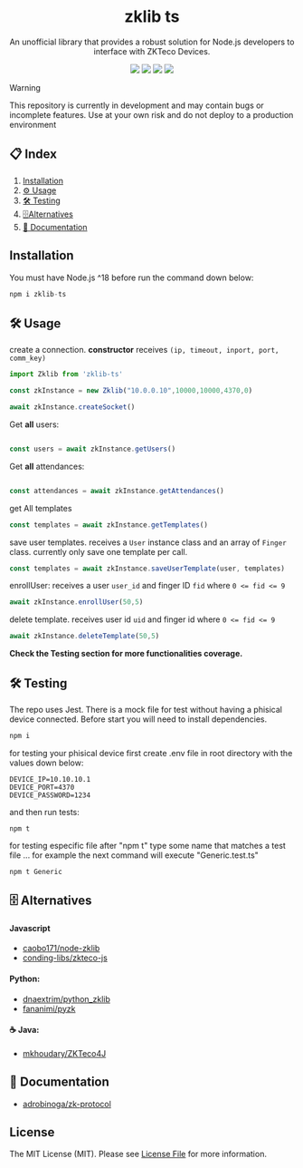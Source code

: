 <h1 align="center">zklib ts</h1>
<p align="center">An unofficial library that provides a robust solution for Node.js developers to interface with ZKTeco Devices.</p>
<p align="center">
    <img src="https://img.shields.io/badge/node-latest-green?style=flat-square"/>
    <img src="https://img.shields.io/badge/TypeScript-latest-blue?style=flat-square"/>
    <img src="https://img.shields.io/badge/Jest-latest-red?style=flat-square"/>
    <img src="https://img.shields.io/badge/npm-red?style=flat-square"/>
</p>

> [!WARNING]
> This repository is currently in development and may contain bugs or incomplete features. Use at your own risk and do not deploy to a production environment

## 📋 **Index**
1. [Installation](#-installation)
1. [⚙️ Usage](#-usage)
2. [🛠️ Testing](#-testing)
3. [🗄️Alternatives](#-alternatives)
4. [📄 Documentation](#-documentation)


## **Installation**
You must have Node.js ^18 before run the command down below:
```js
npm i zklib-ts
```

## 🛠️ **Usage**
create a connection. <b>constructor</b> receives `(ip, timeout, inport, port, comm_key) `
```js
import Zklib from 'zklib-ts'

const zkInstance = new Zklib("10.0.0.10",10000,10000,4370,0)

await zkInstance.createSocket()

```
Get <b>all</b> users:
```js

const users = await zkInstance.getUsers()

```
Get <b>all</b> attendances:
```js

const attendances = await zkInstance.getAttendances()

```
get All templates
```js
const templates = await zkInstance.getTemplates() 
```

save user templates. receives a `User` instance class and an array of `Finger` class. currently only save one template per call.
```js
const templates = await zkInstance.saveUserTemplate(user, templates) 
```


enrollUser: receives a user `user_id` and finger ID `fid` where `0 <= fid <= 9`
```js
await zkInstance.enrollUser(50,5)
```
delete template. receives user id `uid` and finger id where `0 <= fid <= 9`
```js
await zkInstance.deleteTemplate(50,5)
```
<b>Check the Testing section for more functionalities coverage.</b>

## 🛠️ **Testing**

The repo uses Jest. There is a mock file for test without having a phisical device connected. Before start you will need to install dependencies.
```js
npm i
```
for testing your phisical device first create .env file in root directory with the values down below:
```
DEVICE_IP=10.10.10.1
DEVICE_PORT=4370
DEVICE_PASSWORD=1234
```
and then run tests:
```
npm t
```

for testing especific file after "npm t" type some name that matches a test file ...
for example the next command will execute "Generic.test.ts"
```
npm t Generic
```

## 🗄️ **Alternatives**
#### Javascript
- [caobo171/node-zklib](https://github.com/caobo171/node-zklib)
- [conding-libs/zkteco-js](https://github.com/coding-libs/zkteco-js)
#### Python:
- [dnaextrim/python_zklib](https://github.com/dnaextrim/python_zklib)
- [fananimi/pyzk](https://github.com/fananimi/pyzk)
#### ☕ Java:
- [mkhoudary/ZKTeco4J](https://github.com/mkhoudary/ZKTeco4J)

## 📄 **Documentation**
- [adrobinoga/zk-protocol](https://github.com/adrobinoga/zk-protocol)


## License

The MIT License (MIT). Please see [License File](LICENSE.md) for more information.
